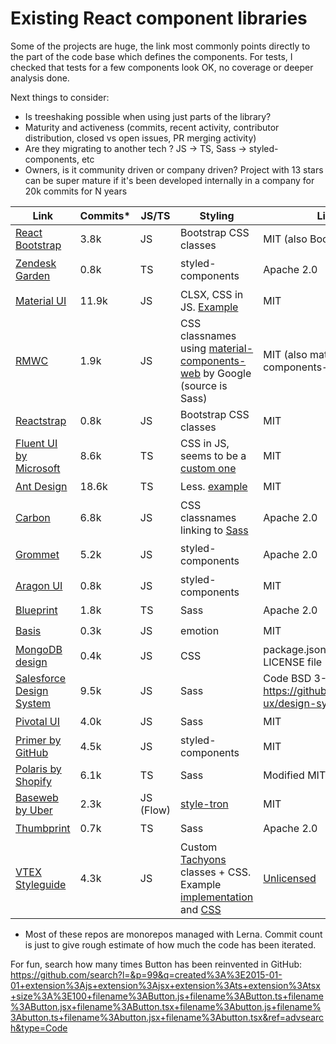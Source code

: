 # Existing React component libraries

Some of the projects are huge, the link most commonly points directly to the part of the code base which defines the components. For tests, I checked that tests for a few components look OK, no coverage or deeper analysis done.


Next things to consider:

* Is treeshaking possible when using just parts of the library?
* Maturity and activeness (commits, recent activity, contributor distribution, closed vs open issues, PR merging activity)
* Are they migrating to another tech ? JS -> TS, Sass -> styled-components, etc
* Owners, is it community driven or company driven? Project with 13 stars can be super mature if it's been developed internally in a company for 20k commits for N years


Link | Commits* | JS/TS | Styling | License | Tests | Other
-----|---------|-------|---------|---------|-------|-------
[React Bootstrap](https://github.com/react-bootstrap/react-bootstrap/tree/master/src)                           | 3.8k  | JS | Bootstrap CSS classes | MIT (also Bootstrap is MIT) | ☑️
[Zendesk Garden](https://github.com/zendeskgarden/react-components/tree/master/packages)                        | 0.8k  | TS | styled-components | Apache 2.0  | ☑️ | ☑️ Storybook
[Material UI](https://github.com/mui-org/material-ui/tree/master/packages/material-ui/src)                      | 11.9k | JS | CLSX, CSS in JS. [Example](https://github.com/mui-org/material-ui/blob/edb2d6382e271dbfc28384b10c417c0f5843e8f8/packages/material-ui/src/Button/Button.js#L9)            | MIT | ☑️
[RMWC](https://github.com/jamesmfriedman/rmwc/tree/master/src)                                                  | 1.9k  | JS | CSS classnames using [material-components-web](https://github.com/material-components/material-components-web/tree/master/packages/material-components-web) by Google (source is Sass) | MIT (also material-components-web is MIT) | ☑️
[Reactstrap](https://github.com/reactstrap/reactstrap/tree/master/src)                                          | 0.8k  | JS | Bootstrap CSS classes | MIT | ☑️
[Fluent UI by Microsoft](https://github.com/microsoft/fluentui/tree/master/packages/office-ui-fabric-react/src) | 8.6k  | TS | CSS in JS, seems to be a [custom one](https://github.com/microsoft/fluentui/blob/master/packages/utilities/src/styled.tsx) | MIT | ☑️
[Ant Design](https://github.com/ant-design/ant-design/tree/master/components)                                   | 18.6k | TS | Less. [example](https://github.com/ant-design/ant-design/blob/master/components/card/style/index.less) | MIT | ☑️
[Carbon](https://github.com/carbon-design-system/carbon/tree/master/packages/react/src)                         | 6.8k  | JS | CSS classnames linking to [Sass](https://github.com/carbon-design-system/carbon/blob/master/packages/components/src/components/button/_button.scss) | Apache 2.0 | ☑️ | ☑️ Storybook
[Grommet](https://github.com/grommet/grommet/blob/master/src/js/components/)                                    | 5.2k  | JS | styled-components | Apache 2.0 | ☑️ | ☑️ Storybook
[Aragon UI](https://github.com/aragon/aragon-ui/blob/master/src/components/)                                    | 0.8k  | JS | styled-components | MIT | [Not much](https://github.com/aragon/aragon-ui/search?q=test&unscoped_q=test)
[Blueprint](https://github.com/palantir/blueprint/tree/develop/packages/core/src/components)                    | 1.8k  | TS | Sass | Apache 2.0 | ☑️
[Basis](https://github.com/moroshko/basis/blob/master/src/components)                                           | 0.3k  | JS | emotion | MIT | ☑️
[MongoDB design](https://github.com/mongodb/design/tree/master/client/react-components)                         | 0.4k  | JS | CSS | package.json says MIT, no LICENSE file | [No](https://github.com/mongodb/design/search?q=test&unscoped_q=test)
[Salesforce Design System](https://github.com/salesforce-ux/design-system/tree/master/ui/components)            | 9.5k  | JS | Sass | Code BSD 3-Clause, see: https://github.com/salesforce-ux/design-system#licenses | ☑️
[Pivotal UI](https://github.com/pivotal-cf/pivotal-ui/tree/master/src/react)                                    | 4.0k  | JS | Sass | MIT | ☑️
[Primer by GitHub](https://github.com/primer/components/tree/master/src)                                        | 4.5k  | JS | styled-components | MIT | ☑️
[Polaris by Shopify](https://github.com/Shopify/polaris-react/tree/master/src/components)                       | 6.1k  | TS | Sass | Modified MIT, [see more](https://github.com/Shopify/polaris-react#licenses) |  ☑️
[Baseweb by Uber](https://github.com/uber/baseweb/tree/master/src)                                              | 2.3k  | JS (Flow) | [style-tron](https://github.com/styletron/styletron) | MIT | ☑️
[Thumbprint](https://github.com/thumbtack/thumbprint/tree/master/packages/thumbprint-react/components)          | 0.7k  | TS | Sass | Apache 2.0 |  ☑️
[VTEX Styleguide](https://github.com/vtex/styleguide/tree/master/react)                                         | 4.3k  | JS | Custom [Tachyons](https://vtex.github.io/vtex-tachyons/) classes + CSS. Example [implementation](https://github.com/vtex/styleguide/blob/master/react/components/Input/index.js) and [CSS](https://github.com/vtex/styleguide/blob/master/react/components/Input/Input.css) | [Unlicensed](https://github.com/vtex/styleguide/issues/625) | [Not much](https://github.com/vtex/styleguide/issues/1083)

* Most of these repos are monorepos managed with Lerna. Commit count is just to give rough estimate of how much the code has been iterated.



For fun, search how many times Button has been reinvented in GitHub: https://github.com/search?l=&p=99&q=created%3A%3E2015-01-01+extension%3Ajs+extension%3Ajsx+extension%3Ats+extension%3Atsx+size%3A%3E100+filename%3AButton.js+filename%3AButton.ts+filename%3AButton.jsx+filename%3AButton.tsx+filename%3Abutton.js+filename%3Abutton.ts+filename%3Abutton.jsx+filename%3Abutton.tsx&ref=advsearch&type=Code
